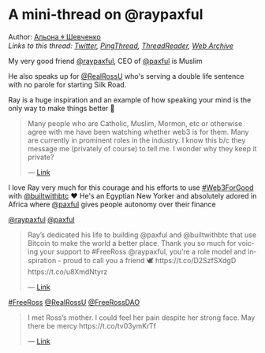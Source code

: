 # A mini-thread on @raypaxful

Author: [Альона ꑭ Шевченко](https://twitter.com/cryptodrftng)  
*Links to this thread: [Twitter](https://twitter.com/cryptodrftng/status/1560337676498309120), [PingThread](https://pingthread.com/thread/1560337676498309120), [ThreadReader](https://threadreaderapp.com/thread/1560337676498309120.html), [Web Archive](https://web.archive.org/web/*/https://twitter.com/cryptodrftng/status/1560337676498309120)*

My very good friend [@raypaxful](https://twitter.com/raypaxful), CEO of [@paxful](https://twitter.com/paxful) is Muslim

He also speaks up for [@RealRossU](https://twitter.com/RealRossU) who's serving a double life sentence with no parole for starting Silk Road. 

Ray is a huge inspiration and an example of how speaking your mind is the only way to make things better 👏

<blockquote class="twitter-tweet">
    <p lang="en" dir="ltr">
    Many people who are Catholic, Muslim, Mormon, etc or otherwise agree with me have been watching whether web3 is for them. Many are currently in prominent roles in the industry. I know this b/c they message me (privately of course) to tell me. I wonder why they keep it private?<br />
    </p>
    &mdash; <a href="https://twitter.com/BrantlyMillegan/status/1560262539682152448">Link</a>
</blockquote>

I love Ray very much for this courage and his efforts to use [#Web3ForGood](https://twitter.com/hashtag/Web3ForGood) with [@builtwithbtc](https://twitter.com/builtwithbtc) ❤️ He's an Egyptian New Yorker and absolutely adored in Africa where [@paxful](https://twitter.com/paxful) gives people autonomy over their finance

[@raypaxful](https://twitter.com/raypaxful) [@paxful](https://twitter.com/paxful)

<blockquote class="twitter-tweet">
    <p lang="en" dir="ltr">
    Ray’s dedicated his life to building @paxful and @builtwithbtc that use Bitcoin to make the world a better place. Thank you so much for voicing your support to #FreeRoss @raypaxful, you’re a role model and inspiration - proud to call you a friend 🕊 https://t.co/D2SzfSXdgD https://t.co/u8XmdNtyrz<br />
    </p>
    &mdash; <a href="https://twitter.com/cryptodrftng/status/1484254359705772045">Link</a>
</blockquote>

[#FreeRoss](https://twitter.com/hashtag/FreeRoss) [@RealRossU](https://twitter.com/RealRossU) [@FreeRossDAO](https://twitter.com/FreeRossDAO)

<blockquote class="twitter-tweet">
    <p lang="en" dir="ltr">
    I met Ross’s mother. I could feel her pain despite her strong face. May there be mercy https://t.co/tv03ymKrTf<br />
    </p>
    &mdash; <a href="https://twitter.com/raypaxful/status/1484228433198600199">Link</a>
</blockquote>
